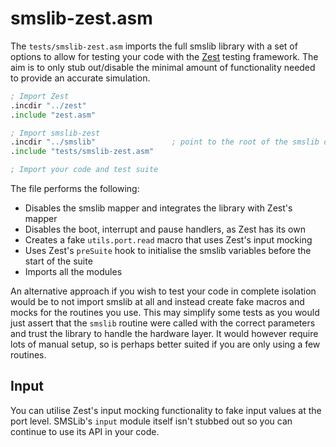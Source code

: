 # smslib-zest.asm

The `tests/smslib-zest.asm` imports the full smslib library with a set of options to allow for testing your code with the [Zest](https://github.com/lajohnston/zest) testing framework. The aim is to only stub out/disable the minimal amount of functionality needed to provide an accurate simulation.

```asm
; Import Zest
.incdir "../zest"
.include "zest.asm"

; Import smslib-zest
.incdir "../smslib"                 ; point to the root of the smslib directory
.include "tests/smslib-zest.asm"

; Import your code and test suite
```

The file performs the following:

- Disables the smslib mapper and integrates the library with Zest's mapper
- Disables the boot, interrupt and pause handlers, as Zest has its own
- Creates a fake `utils.port.read` macro that uses Zest's input mocking
- Uses Zest's `preSuite` hook to initialise the smslib variables before the start of the suite
- Imports all the modules

An alternative approach if you wish to test your code in complete isolation would be to not import smslib at all and instead create fake macros and mocks for the routines you use. This may simplify some tests as you would just assert that the `smslib` routine were called with the correct parameters and trust the library to handle the hardware layer. It would however require lots of manual setup, so is perhaps better suited if you are only using a few routines.

## Input

You can utilise Zest's input mocking functionality to fake input values at the port level. SMSLib's `input` module itself isn't stubbed out so you can continue to use its API in your code.

